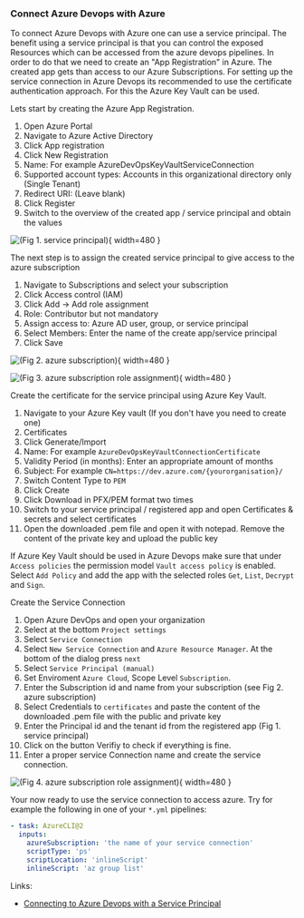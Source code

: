 ### Connect Azure Devops with Azure

To connect Azure Devops with Azure one can use a service principal. The benefit using a service principal is that you can control the exposed Resources which can be accessed from the azure devops pipelines.
In order to do that we need to create an "App Registration" in Azure. The created app gets than access to our Azure Subscriptions. For setting up the service connection in Azure Devops its recommended to use the certificate authentication approach. For this the Azure Key Vault can be used.

Lets start by creating the Azure App Registration.

1. Open Azure Portal
2. Navigate to Azure Active Directory
3. Click App registration
4. Click New Registration
5. Name: For example AzureDevOpsKeyVaultServiceConnection
6. Supported account types: Accounts in this organizational directory only (Single Tenant)
7. Redirect URI: (Leave blank)
8. Click Register
9. Switch to the overview of the created app / service principal and obtain the values

![(Fig 1. service principal)](assets/img/blog/azure-app-registration-overview.png){ width=480 }

The next step is to assign the created service principal to give access to the azure subscription

1. Navigate to Subscriptions and select your subscription
2. Click Access control (IAM)
3. Click Add -> Add role assignment
4. Role: Contributor but not mandatory 
5. Assign access to: Azure AD user, group, or service principal
6. Select Members: Enter the name of the create app/service principal
7. Click Save

![(Fig 2. azure subscription)](assets/img/blog/azure-subscription.png){ width=480 }

![(Fig 3. azure subscription role assignment)](assets/img/blog/azure-subscription-role-assignment.png){ width=480 }

Create the certificate for the service principal using Azure Key Vault.

1. Navigate to your Azure Key vault (If you don't have you need to create one)
2. Certificates
3. Click Generate/Import
4. Name: For example `AzureDevOpsKeyVaultConnectionCertificate`
5. Validity Period (in months): Enter an appropriate amount of months
6. Subject: For example `CN=https://dev.azure.com/{yourorganisation}/`
7. Switch Content Type to `PEM`
8. Click Create
9. Click Download in PFX/PEM format two times
10. Switch to your service principal / registered app and open Certificates & secrets and select certificates
11. Open the downloaded .pem file and open it with notepad. Remove the content of the private key and upload the public key

If Azure Key Vault should be used in Azure Devops make sure that under `Access policies` the permission model `Vault access policy` is enabled. Select `Add Policy` and add the app with the selected roles `Get`, `List`, `Decrypt` and `Sign`.

Create the Service Connection

1. Open Azure DevOps and open your organization
2. Select at the bottom `Project settings`
3. Select `Service Connection`
4. Select `New Service Connection` and `Azure Resource Manager`. At the bottom of the dialog press `next`
5. Select `Service Principal (manual)`
6. Set Enviroment `Azure Cloud`, Scope Level `Subscription`.
7. Enter the Subscription id and name from your subscription (see Fig 2. azure subscription)
8. Select Credentials to `certificates` and paste the content of the downloaded .pem file with the public and private key
9. Enter the Principal id and the tenant id from the registered app (Fig 1. service principal)
10. Click on the button Verifiy to check if everything is fine.
11. Enter a proper service Connection name and create the service connection.

![(Fig 4. azure subscription role assignment)](assets/img/blog/azure-devops-service-connection.png){ width=480 }

Your now ready to use the service connection to access azure. Try for example the following in one of your `*.yml` pipelines:

```yml
- task: AzureCLI@2
  inputs:
    azureSubscription: 'the name of your service connection'
    scriptType: 'ps'
    scriptLocation: 'inlineScript'
    inlineScript: 'az group list'
```

Links:

- [Connecting to Azure Devops with a Service Principal](https://cann0nf0dder.wordpress.com/2019/12/12/connecting-to-azure-devops-with-a-service-principal/)
